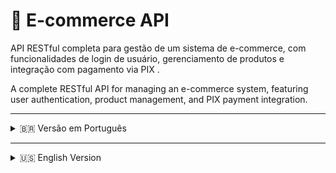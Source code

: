 # 🛒 E-commerce API

API RESTful completa para gestão de um sistema de e-commerce, com funcionalidades de login de usuário, gerenciamento de produtos e integração com pagamento via PIX .

A complete RESTful API for managing an e-commerce system, featuring user authentication, product management, and PIX payment integration.

---

<details>
<summary>🇧🇷 Versão em Português</summary>

## 📋 Sobre o Projeto

Esta API de E-commerce foi desenvolvida para permitir a criação de um sistema completo de loja virtual, oferecendo:

* Registro e autenticação segura de usuários;
* Cadastro, edição e listagem de produtos;
* Sistema de pagamento via PIX integrado com a API da EFI;

## 🚀 Tecnologias Utilizadas

* **Backend:** Java 17 + Spring Boot   
  * Spring Security (Autenticação JWT, BCrypt para senhas)  
  * Spring Data JPA (Persistência de dados)  
  * JWT (JSON Web Token)  
* **Banco de Dados:** MySQL 8  
* **Integração PIX:** API da EFI 

## 🔑 Funcionalidades Principais

* **Login de Usuário:**  
  * Autenticação segura com geração de token JWT.  
  * Cadastro de novos usuários com validação de dados.  

* **Gerenciamento de Produtos:**  
  * CRUD completo de produtos (criar, listar, atualizar e excluir).  
  * Busca de produtos por nome.  

* **Sistema de Pagamento PIX:**  
  * Geração de QR Code para pagamento.  
  * Integração com API da EFI para confirmação automática de transações.  



## 🛣️ Estrutura de Rotas (Exemplos da API Backend)

| Método | Endpoint                           | Descrição                                               |
|--------|-----------------------------------|---------------------------------------------------------|
| POST   | `/registro`                        | Cria um novo usuário.                                   |
| POST   | `/login`                           | Autentica usuário e retorna token JWT.                 |
| GET    | `/gerenciamento?nome={nome}`       | Lista produtos filtrando pelo nome.                     |
| POST   | `/gerenciamento/novoproduto`       | Cria um novo produto.                                   |
| PUT    | `/gerenciamento/{id}`              | Atualiza informações de um produto pelo ID.            |
| POST   | `/checkout`                        | Cria um novo pedido e inicia pagamento via PIX.        |

</details>

---

<details>
<summary>🇺🇸 English Version</summary>

## 📋 About the Project

This E-commerce API allows the creation of a complete online store system, providing:

* Secure user registration and authentication;  
* Product creation, update, listing, and deletion;  
* PIX payment system integrated with the EFI API;  
* Stock control and order history.  

## 🚀 Technologies Used

* **Backend:** Java 17 + Spring Boot  
  * Spring Security (JWT Authentication, BCrypt for passwords)  
  * Spring Data JPA (Data Persistence)  
  * JWT (JSON Web Token)  
* **Database:** MySQL 8  
* **PIX Integration:** EFI API  

## 🔑 Key Features

* **User Login:**  
  * Secure authentication with JWT token generation.  
  * Registration of new users with data validation.  

* **Product Management:**  
  * Full CRUD for products (create, list, update, delete).  
  * Search products by name.  

* **PIX Payment System:**  
  * QR Code generation for payments.  
  * Integration with EFI API for automatic transaction confirmation.  

* **Orders and History:**  
  * Record of user orders.  
  * Query of payment status via PIX.  

## 🛣️ API Routes (Backend Examples)

| Method | Endpoint                            | Description                                          |
|--------|------------------------------------|------------------------------------------------------|
| POST   | `/registro`                         | Registers a new user.                                |
| POST   | `/login`                            | Authenticates user and returns a JWT token.        |
| GET    | `/gerenciamento?nome={nome}`        | Lists products filtered by name.                    |
| POST   | `/gerenciamento/novoproduto`        | Creates a new product.                              |
| PUT    | `/gerenciamento/{id}`               | Updates a product by ID.                             |
| POST   | `/checkout`                         | Creates a new order and initiates PIX payment.     |

</details>

